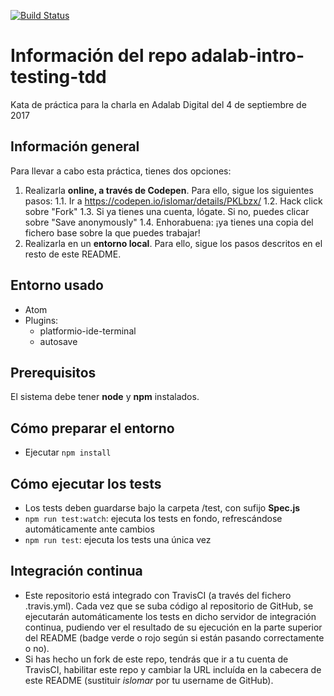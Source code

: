 [![Build Status](https://travis-ci.org/islomar/adalab-intro-testing-tdd.svg)](https://travis-ci.org/islomar/adalab-intro-testing-tdd)


# Información del repo adalab-intro-testing-tdd
Kata de práctica para la charla en Adalab Digital del 4 de septiembre de 2017

## Información general
Para llevar a cabo esta práctica, tienes dos opciones:
1. Realizarla **online, a través de Codepen**. Para ello, sigue los siguientes pasos:
  1.1. Ir a https://codepen.io/islomar/details/PKLbzx/
  1.2. Hack click sobre "Fork"
  1.3. Si ya tienes una cuenta, lógate. Si no, puedes clicar sobre "Save anonymously"
  1.4. Enhorabuena: ¡ya tienes una copia del fichero base sobre la que puedes trabajar!
2. Realizarla en un **entorno local**. Para ello, sigue los pasos descritos en el resto de este README.

## Entorno usado
* Atom
* Plugins:
  * platformio-ide-terminal
  * autosave

## Prerequisitos
El sistema debe tener **node** y **npm** instalados.


## Cómo preparar el entorno
* Ejecutar `npm install`


## Cómo ejecutar los tests
* Los tests deben guardarse bajo la carpeta /test, con sufijo **Spec.js**
* `npm run test:watch`: ejecuta los tests en fondo, refrescándose automáticamente ante cambios
* `npm run test`: ejecuta los tests una única vez


## Integración continua
* Este repositorio está integrado con TravisCI (a través del fichero .travis.yml). Cada vez que se suba código al repositorio de GitHub, se ejecutarán automáticamente los tests en dicho servidor de integración continua, pudiendo ver el resultado de su ejecución en la parte superior del README (badge verde o rojo según si están pasando correctamente o no).
* Si has hecho un fork de este repo, tendrás que ir a tu cuenta de TravisCI, habilitar este repo y cambiar la URL incluída en la cabecera de este README (sustituir *islomar* por tu username de GitHub).
